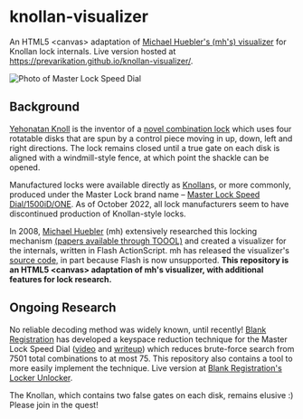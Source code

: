 # knollan-visualizer
An HTML5 &lt;canvas&gt; adaptation of [Michael Huebler's (mh's) visualizer](https://github.com/mh-/AxisVisualizer) for Knollan lock internals. Live version hosted at https://prevarikation.github.io/knollan-visualizer/.

<img src="https://prevarikation.github.io/knollan-visualizer/img/master-lock-promotional-photo.png" alt="Photo of Master Lock Speed Dial">

## Background
[Yehonatan Knoll](https://www.youtube.com/user/yonatan2806/featured) is the inventor of a [novel combination lock](https://patents.google.com/patent/US20030205069A1/) which uses four rotatable disks that are spun by a control piece moving in up, down, left and right directions. The lock remains closed until a true gate on each disk is aligned with a windmill-style fence, at which point the shackle can be opened.

Manufactured locks were available directly as [Knollan](http://knollan.net/)s, or more commonly, produced under the Master Lock brand name – [Master Lock Speed Dial/1500iD/ONE](https://www.masterlock.com/products/product/1500iD). As of October 2022, all lock manufacturers seem to have discontinued production of Knollan-style locks.

In 2008, [Michael Huebler](http://www.huebler.org/mh/) (mh) extensively researched this locking mechanism [(papers available through TOOOL)](https://toool.nl/Publications) and created a visualizer for the internals, written in Flash ActionScript. mh has released the visualizer's [source code,](https://github.com/mh-/AxisVisualizer) in part because Flash is now unsupported. **This repository is an HTML5 &lt;canvas> adaptation of mh's visualizer, with additional features for lock research.**

## Ongoing Research
No reliable decoding method was widely known, until recently! [Blank Registration](https://github.com/david-miller/speeddial_research) has developed a keyspace reduction technique for the Master Lock Speed Dial ([video](https://www.lockpicking101.com/viewtopic.php?f=9&t=45268&start=45#p495036) and [writeup](https://drive.google.com/file/d/1u3AgRIjficr5jQgkzEi9W6LfUoCii-G_/view)) which reduces brute-force search from 7501 total combinations to at most 75. This repository also contains a tool to more easily implement the technique. Live version at [Blank Registration's Locker Unlocker](https://prevarikation.github.io/knollan-visualizer/blank-registration-locker-unlocker.html).

The Knollan, which contains two false gates on each disk, remains elusive :) Please join in the quest!

